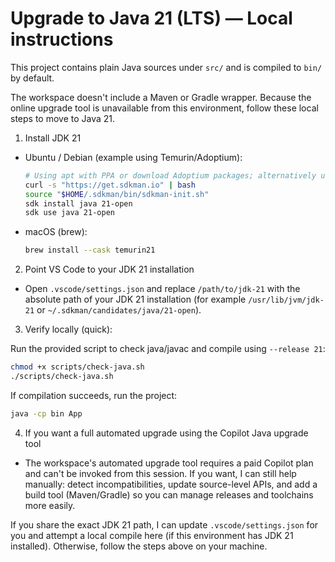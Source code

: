 # Upgrade to Java 21 (LTS) — Local instructions

This project contains plain Java sources under `src/` and is compiled to `bin/` by default.

The workspace doesn't include a Maven or Gradle wrapper. Because the online upgrade tool is unavailable from this environment, follow these local steps to move to Java 21.

1) Install JDK 21

- Ubuntu / Debian (example using Temurin/Adoptium):
  ```bash
  # Using apt with PPA or download Adoptium packages; alternatively use SDKMAN (recommended)
  curl -s "https://get.sdkman.io" | bash
  source "$HOME/.sdkman/bin/sdkman-init.sh"
  sdk install java 21-open
  sdk use java 21-open
  ```

- macOS (brew):
  ```bash
  brew install --cask temurin21
  ```

2) Point VS Code to your JDK 21 installation

- Open `.vscode/settings.json` and replace `/path/to/jdk-21` with the absolute path of your JDK 21 installation (for example `/usr/lib/jvm/jdk-21` or `~/.sdkman/candidates/java/21-open`).

3) Verify locally (quick):

Run the provided script to check java/javac and compile using `--release 21`:

```bash
chmod +x scripts/check-java.sh
./scripts/check-java.sh
```

If compilation succeeds, run the project:

```bash
java -cp bin App
```

4) If you want a full automated upgrade using the Copilot Java upgrade tool

- The workspace's automated upgrade tool requires a paid Copilot plan and can't be invoked from this session. If you want, I can still help manually: detect incompatibilities, update source-level APIs, and add a build tool (Maven/Gradle) so you can manage releases and toolchains more easily.

If you share the exact JDK 21 path, I can update `.vscode/settings.json` for you and attempt a local compile here (if this environment has JDK 21 installed). Otherwise, follow the steps above on your machine.
